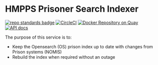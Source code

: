 # HMPPS Prisoner Search Indexer

[![repo standards badge](https://img.shields.io/badge/dynamic/json?color=blue&style=flat&logo=github&label=MoJ%20Compliant&query=%24.result&url=https%3A%2F%2Foperations-engineering-reports.cloud-platform.service.justice.gov.uk%2Fapi%2Fv1%2Fcompliant_public_repositories%2Fhmpps-prisoner-search-indexer)](https://operations-engineering-reports.cloud-platform.service.justice.gov.uk/public-github-repositories.html#hmpps-prisoner-search-indexer "Link to report")
[![CircleCI](https://circleci.com/gh/ministryofjustice/hmpps-prisoner-search-indexer/tree/main.svg?style=svg)](https://circleci.com/gh/ministryofjustice/hmpps-prisoner-search-indexer)
[![Docker Repository on Quay](https://quay.io/repository/hmpps/hmpps-prisoner-search-indexer/status "Docker Repository on Quay")](https://quay.io/repository/hmpps/hmpps-prisoner-search-indexer)
[![API docs](https://img.shields.io/badge/API_docs_-view-85EA2D.svg?logo=swagger)](https://hmpps-prisoner-search-indexer-dev.hmpps.service.justice.gov.uk/webjars/swagger-ui/index.html?configUrl=/v3/api-docs)

The purpose of this service is to:
* Keep the Opensearch (OS) prison index up to date with changes from Prison systems (NOMIS)
* Rebuild the index when required without an outage


